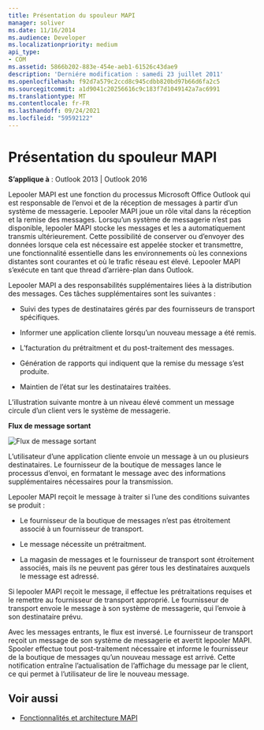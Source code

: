```yaml
---
title: Présentation du spouleur MAPI
manager: soliver
ms.date: 11/16/2014
ms.audience: Developer
ms.localizationpriority: medium
api_type:
- COM
ms.assetid: 5866b202-883e-454e-aeb1-61526c43dae9
description: 'Derniére modification : samedi 23 juillet 2011'
ms.openlocfilehash: f92d7a579c2ccd8c945cdbb820bd97b66d6fa2c5
ms.sourcegitcommit: a1d9041c20256616c9c183f7d1049142a7ac6991
ms.translationtype: MT
ms.contentlocale: fr-FR
ms.lasthandoff: 09/24/2021
ms.locfileid: "59592122"
---
```

# <a name="mapi-spooler-overview"></a>Présentation du spouleur MAPI
  
**S’applique à** : Outlook 2013 | Outlook 2016 
  
Lepooler MAPI est une fonction du processus Microsoft Office Outlook qui est responsable de l’envoi et de la réception de messages à partir d’un système de messagerie. Lepooler MAPI joue un rôle vital dans la réception et la remise des messages. Lorsqu’un système de messagerie n’est pas disponible, lepooler MAPI stocke les messages et les a automatiquement transmis ultérieurement. Cette possibilité de conserver ou d’envoyer des données lorsque cela est nécessaire est appelée stocker et transmettre, une fonctionnalité essentielle dans les environnements où les connexions distantes sont courantes et où le trafic réseau est élevé. Lepooler MAPI s’exécute en tant que thread d’arrière-plan dans Outlook.
  
Lepooler MAPI a des responsabilités supplémentaires liées à la distribution des messages. Ces tâches supplémentaires sont les suivantes :
  
- Suivi des types de destinataires gérés par des fournisseurs de transport spécifiques.
    
- Informer une application cliente lorsqu’un nouveau message a été remis.
    
- L’facturation du prétraitment et du post-traitement des messages.
    
- Génération de rapports qui indiquent que la remise du message s’est produite.
    
- Maintien de l’état sur les destinataires traitées.
    
L’illustration suivante montre à un niveau élevé comment un message circule d’un client vers le système de messagerie.
  
**Flux de message sortant**
  
![Flux de message sortant](media/amapi_46.gif "Flux de message sortant")
  
L’utilisateur d’une application cliente envoie un message à un ou plusieurs destinataires. Le fournisseur de la boutique de messages lance le processus d’envoi, en formatant le message avec des informations supplémentaires nécessaires pour la transmission.
  
Lepooler MAPI reçoit le message à traiter si l’une des conditions suivantes se produit :
  
- Le fournisseur de la boutique de messages n’est pas étroitement associé à un fournisseur de transport.
    
- Le message nécessite un prétraitment.
    
- La magasin de messages et le fournisseur de transport sont étroitement associés, mais ils ne peuvent pas gérer tous les destinataires auxquels le message est adressé.
    
Si lepooler MAPI reçoit le message, il effectue les prétraitations requises et le remettre au fournisseur de transport approprié. Le fournisseur de transport envoie le message à son système de messagerie, qui l’envoie à son destinataire prévu.
  
Avec les messages entrants, le flux est inversé. Le fournisseur de transport reçoit un message de son système de messagerie et avertit lepooler MAPI. Spooler effectue tout post-traitement nécessaire et informe le fournisseur de la boutique de messages qu’un nouveau message est arrivé. Cette notification entraîne l’actualisation de l’affichage du message par le client, ce qui permet à l’utilisateur de lire le nouveau message.
  
## <a name="see-also"></a>Voir aussi

- [Fonctionnalités et architecture MAPI](mapi-features-and-architecture.md)

